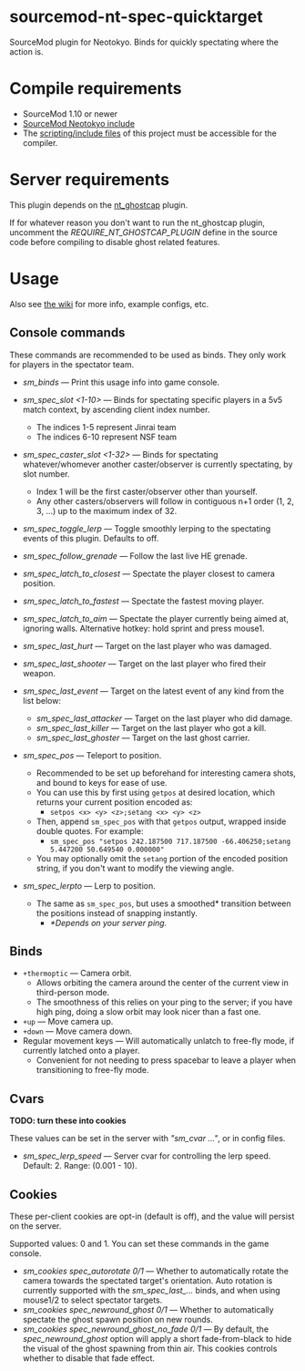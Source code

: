 # sourcemod-nt-spec-quicktarget
SourceMod plugin for Neotokyo. Binds for quickly spectating where the action is.

# Compile requirements
* SourceMod 1.10 or newer
* [SourceMod Neotokyo include](https://github.com/softashell/sourcemod-nt-include)
* The [scripting/include files](scripting/include) of this project must be accessible for the compiler.

# Server requirements
This plugin depends on the [nt_ghostcap](https://github.com/softashell/nt-sourcemod-plugins/blob/master/scripting/nt_ghostcap.sp) plugin.

If for whatever reason you don't want to run the nt_ghostcap plugin, uncomment the *REQUIRE_NT_GHOSTCAP_PLUGIN* define in the source code before compiling to disable ghost related features.

# Usage

Also see [the wiki](https://github.com/Rainyan/sourcemod-nt-spec-quicktarget/wiki/So-You-Wanna-Be-An-Observer) for more info, example configs, etc.

## Console commands
These commands are recommended to be used as binds. They only work for players in the spectator team.

* *sm_binds* — Print this usage info into game console.

* *sm_spec_slot <1-10>* — Binds for spectating specific players in a 5v5 match context, by ascending client index number.
  * The indices 1-5 represent Jinrai team
  * The indices 6-10 represent NSF team

* *sm_spec_caster_slot <1-32>* — Binds for spectating whatever/whomever another caster/observer is currently spectating, by slot number.
  * Index 1 will be the first caster/observer other than yourself.
  * Any other casters/observers will follow in contiguous n+1 order (1, 2, 3, ...) up to the maximum index of 32.

* *sm_spec_toggle_lerp* — Toggle smoothly lerping to the spectating events of this plugin. Defaults to off.
* *sm_spec_follow_grenade* — Follow the last live HE grenade.
* *sm_spec_latch_to_closest* — Spectate the player closest to camera position.
* *sm_spec_latch_to_fastest* — Spectate the fastest moving player.
* *sm_spec_latch_to_aim* — Spectate the player currently being aimed at, ignoring walls. Alternative hotkey: hold sprint and press mouse1.

* *sm_spec_last_hurt* — Target on the last player who was damaged.
* *sm_spec_last_shooter* — Target on the last player who fired their weapon.
* *sm_spec_last_event* — Target on the latest event of any kind from the list below:
  * *sm_spec_last_attacker* — Target on the last player who did damage.
  * *sm_spec_last_killer* — Target on the last player who got a kill.
  * *sm_spec_last_ghoster* — Target on the last ghost carrier.

* *sm_spec_pos* — Teleport to position.
  * Recommended to be set up beforehand for interesting camera shots, and bound to keys for ease of use.
  * You can use this by first using `getpos` at desired location, which returns your current position encoded as:
    * `setpos <x> <y> <z>;setang <x> <y> <z>`
  * Then, append `sm_spec_pos` with that `getpos` output, wrapped inside double quotes. For example:
    * `sm_spec_pos "setpos 242.187500 717.187500 -66.406250;setang 5.447200 50.649540 0.000000"`
  * You may optionally omit the `setang` portion of the encoded position string, if you don't want to modify the viewing angle.
* *sm_spec_lerpto* — Lerp to position.
  * The same as `sm_spec_pos`, but uses a smoothed\* transition between the positions instead of snapping instantly.
    * *\*Depends on your server ping.*

## Binds
* `+thermoptic` — Camera orbit.
  * Allows orbiting the camera around the center of the current view in third-person mode.
  * The smoothness of this relies on your ping to the server; if you have high ping, doing a slow orbit may look nicer than a fast one.
* `+up` — Move camera up.
* `+down` — Move camera down.
* Regular movement keys — Will automatically unlatch to free-fly mode, if currently latched onto a player.
  * Convenient for not needing to press spacebar to leave a player when transitioning to free-fly mode.

## Cvars
**TODO: turn these into cookies**

These values can be set in the server with *"sm_cvar ..."*, or in config files.

* *sm_spec_lerp_speed* — Server cvar for controlling the lerp speed. Default: 2. Range: (0.001 - 10).

## Cookies
These per-client cookies are opt-in (default is off), and the value will persist on the server.

Supported values: 0 and 1. You can set these commands in the game console.

* *sm_cookies spec_autorotate 0/1* — Whether to automatically rotate the camera towards the spectated target's orientation. Auto rotation is currently supported with the *sm_spec_last_...* binds, and when using mouse1/2 to select spectator targets.
* *sm_cookies spec_newround_ghost 0/1* — Whether to automatically spectate the ghost spawn position on new rounds.
* *sm_cookies spec_newround_ghost_no_fade 0/1* — By default, the *spec_newround_ghost* option will apply a short fade-from-black to hide the visual of the ghost spawning from thin air. This cookies controls whether to disable that fade effect.
